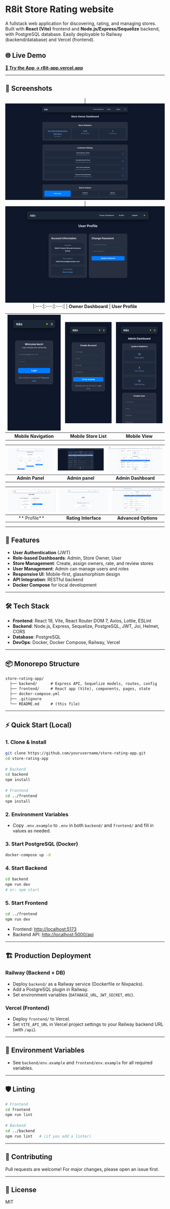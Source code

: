 # R8it Store Rating website

A fullstack web application for discovering, rating, and managing stores. Built with **React (Vite)** frontend and **Node.js/Express/Sequelize** backend, with PostgreSQL database. Easily deployable to Railway (backend/database) and Vercel (frontend).

## 🌐 Live Demo

**[🚀 Try the App → r8it-app.vercel.app](https://r8it-app.vercel.app)**

---

## 📸 Screenshots

<div align="center">

| ![Screenshot 1](screenshots/s1.png) | ![Screenshot 2](screenshots/s2.png) 
|:---:|:---:|:---:|
| **Owner Dashboard** | **User Profile** 

| ![Mobile 2](screenshots/m2.png) | ![Mobile 3](screenshots/m3.png) | ![Mobile 1](screenshots/m1.png) |
|:---:|:---:|:---:|
| **Mobile Navigation** | **Mobile Store List** | **Mobile View** |

| ![Options 2](screenshots/op2.png) | ![Options 3](screenshots/op3.png) | ![Options 4](screenshots/op4.png) |
|:---:|:---:|:---:|
| **Admin Panel** | **Admin  panel** | **Admin Dashboard** |

| ![Options 5](screenshots/op5.png) | ![Options 1-1](screenshots/op1-1.png) | ![Options 3-2](screenshots/op-3.png) |
|:---:|:---:|:---:|
| ** Profile** | **Rating Interface** | **Advanced Options** |

</div>

---

## 🚀 Features


- **User Authentication** (JWT)
- **Role-based Dashboards**: Admin, Store Owner, User
- **Store Management**: Create, assign owners, rate, and review stores
- **User Management**: Admin can manage users and roles
- **Responsive UI**: Mobile-first, glassmorphism design
- **API Integration**: RESTful backend
- **Docker Compose** for local development

---

## 🛠️ Tech Stack

- **Frontend**: React 19, Vite, React Router DOM 7, Axios, Lottie, ESLint
- **Backend**: Node.js, Express, Sequelize, PostgreSQL, JWT, Joi, Helmet, CORS
- **Database**: PostgreSQL
- **DevOps**: Docker, Docker Compose, Railway, Vercel

---

## 📦 Monorepo Structure

```
store-rating-app/
  ├── backend/      # Express API, Sequelize models, routes, config
  ├── frontend/     # React app (Vite), components, pages, state
  ├── docker-compose.yml
  ├── .gitignore
  └── README.md     # (this file)
```

---

## ⚡ Quick Start (Local)

### 1. Clone & Install

```bash
git clone https://github.com/yourusername/store-rating-app.git
cd store-rating-app

# Backend
cd backend
npm install

# Frontend
cd ../frontend
npm install
```

### 2. Environment Variables

- Copy `.env.example` to `.env` in both `backend/` and `frontend/` and fill in values as needed.

### 3. Start PostgreSQL (Docker)

```bash
docker-compose up -d
```

### 4. Start Backend

```bash
cd backend
npm run dev
# or: npm start
```

### 5. Start Frontend

```bash
cd ../frontend
npm run dev
```

- Frontend: [http://localhost:5173](http://localhost:5173)
- Backend API: [http://localhost:5000/api](http://localhost:5000/api)

---

## 🏗️ Production Deployment

### Railway (Backend + DB)

- Deploy `backend/` as a Railway service (Dockerfile or Nixpacks).
- Add a PostgreSQL plugin in Railway.
- Set environment variables (`DATABASE_URL`, `JWT_SECRET`, etc).

### Vercel (Frontend)

- Deploy `frontend/` to Vercel.
- Set `VITE_API_URL` in Vercel project settings to your Railway backend URL (with `/api`).

---

## 📝 Environment Variables

- See `backend/env.example` and `frontend/env.example` for all required variables.

---

## 🛡️ Linting

```bash
# Frontend
cd frontend
npm run lint

# Backend
cd ../backend
npm run lint   # (if you add a linter)
```

---

## 🤝 Contributing

Pull requests are welcome! For major changes, please open an issue first.

---

## 📄 License

MIT
